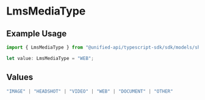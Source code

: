 # LmsMediaType

## Example Usage

```typescript
import { LmsMediaType } from "@unified-api/typescript-sdk/sdk/models/shared";

let value: LmsMediaType = "WEB";
```

## Values

```typescript
"IMAGE" | "HEADSHOT" | "VIDEO" | "WEB" | "DOCUMENT" | "OTHER"
```